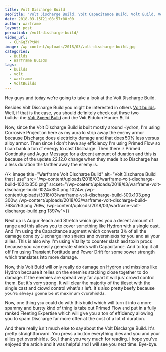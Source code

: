 ```yaml
---
title: Volt Discharge Build
seoTitle: "Volt Discharge Build. Volt Capacitance Build. Volt Build. Volt Prime Build"
date: 2018-03-15T21:08:57+00:00
author: warframe
layout: post
permalink: /volt-discharge-build/
video_url:
  - CLhGq3YPtKM
image: /wp-content/uploads/2018/03/volt-discharge-build.jpg
categories:
  - Builds
  - Warframe Builds
tags:
  - builds
  - volt
  - warframe
  - VoltBuilds
---
```

Hey guys and today we’re going to take a look at the Volt Discharge Build.<!--more-->

Besides Volt Discharge Build you might be interested in others [Volt builds](https://warframeblog.com/warframe-builds/). Well, if that is the case, you should definitely check out these two builds: the [Volt Speed Build](https://warframeblog.com/volt-speed-build/) and the Volt Eidolon Hunter Build.

Now, since the Volt Discharge Build is built mostly around Hydron, I'm using Corrosive Projection here as my aura to strip away the enemy armor because Discharge does electricity damage and that does 50% less versus alloy armor. Then since I don't have any efficiency I'm using Primed Flow so I can bank a ton of energy to cast Discharge. Then there is Primed Continuity and Augur Message for a decent amount of duration and this is because of the update 22.12.0 change when they made it so Discharge has a less duration the farther away the enemy is.

{{< image title="Warframe Volt Discharge Build" alt="Volt Discharge Build that I use" src="/wp-content/uploads/2018/03/warframe-volt-discharge-build-1024x350.png" srcset="/wp-content/uploads/2018/03/warframe-volt-discharge-build-1024x350.png 1024w, /wp-content/uploads/2018/03/warframe-volt-discharge-build-300x103.png 300w, /wp-content/uploads/2018/03/warframe-volt-discharge-build-768x263.png 768w, /wp-content/uploads/2018/03/warframe-volt-discharge-build.png 1397w">}}

Next up is Augur Reach and Stretch which gives you a decent amount of range and this allows you to cover something like Hydron with a single cast. And I'm using the Capacitance augment which converts 3% of all the damage done by Discharge into shields and overshields for you and all your allies. This is also why I'm using Vitality to counter slash and toxin procs because you can easily generate shields with Capacitance. And to top it all off I'm using Transient Fortitude and Power Drift for some power strength which translates into more damage.

Now, this Volt Build will only really do damage on [Hydron](https://warframeblog.com/how-to-farm-relics/) and missions like Hydron because it relies on the enemies stacking close together to do damage. If the enemies are spread very far apart it will just crowd control them. But it's very strong. It will clear the majority of the tileset with the single cast and crowd control what's a left. It's also pretty beefy because you're always gonna be at maximum overshields.

Now, one thing you could do with this build which will turn it into a more spammy and bursty kind of thing is take out Primed Flow and put in a fully ranked Fleeting Expertise which will give you a ton of efficiency allowing you to spam Discharge far more often at the cost of a lot of duration.

And there really isn't much else to say about the Volt Discharge Build. It's pretty straightforward. You press a button everything dies and you and your allies get overshields. So, I thank you very much for reading. I hope you've enjoyed the article and it was helpful and I will see you next time. Bye-bye.